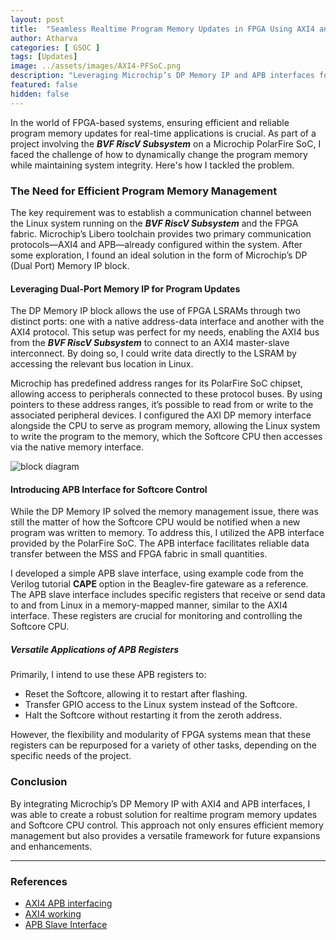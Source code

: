 ```yaml
---
layout: post
title:  "Seamless Realtime Program Memory Updates in FPGA Using AXI4 and APB Interfaces"
author: Atharva
categories: [ GSOC ]
tags: [Updates]
image: ../assets/images/AXI4-PFSoC.png
description: "Leveraging Microchip’s DP Memory IP and APB interfaces for efficient program updates and control in FPGA-based systems."
featured: false
hidden: false
---
```


In the world of FPGA-based systems, ensuring efficient and reliable program memory updates for real-time applications is crucial. As part of a project involving the ***BVF RiscV Subsystem*** on a Microchip PolarFire SoC, I faced the challenge of how to dynamically change the program memory while maintaining system integrity. Here's how I tackled the problem.

### The Need for Efficient Program Memory Management
The key requirement was to establish a communication channel between the Linux system running on the ***BVF RiscV Subsystem*** and the FPGA fabric. Microchip’s Libero toolchain provides two primary communication protocols—AXI4 and APB—already configured within the system. After some exploration, I found an ideal solution in the form of Microchip’s DP (Dual Port) Memory IP block.

#### Leveraging Dual-Port Memory IP for Program Updates
The DP Memory IP block allows the use of FPGA LSRAMs through two distinct ports: one with a native address-data interface and another with the AXI4 protocol. This setup was perfect for my needs, enabling the AXI4 bus from the ***BVF RiscV Subsystem*** to connect to an AXI4 master-slave interconnect. By doing so, I could write data directly to the LSRAM by accessing the relevant bus location in Linux.

Microchip has predefined address ranges for its PolarFire SoC chipset, allowing access to peripherals connected to these protocol buses. By using pointers to these address ranges, it’s possible to read from or write to the associated peripheral devices. I configured the AXI DP memory interface alongside the CPU to serve as program memory, allowing the Linux system to write the program to the memory, which the Softcore CPU then accesses via the native memory interface.

![block diagram](../assets/images/PFSoC-block-diagram.png)
#### Introducing APB Interface for Softcore Control
While the DP Memory IP solved the memory management issue, there was still the matter of how the Softcore CPU would be notified when a new program was written to memory. To address this, I utilized the APB interface provided by the PolarFire SoC. The APB interface facilitates reliable data transfer between the MSS and FPGA fabric in small quantities.

I developed a simple APB slave interface, using example code from the Verilog tutorial **CAPE** option in the Beaglev-fire gateware as a reference. The APB slave interface includes specific registers that receive or send data to and from Linux in a memory-mapped manner, similar to the AXI4 interface. These registers are crucial for monitoring and controlling the Softcore CPU.

##### Versatile Applications of APB Registers
Primarily, I intend to use these APB registers to:

- Reset the Softcore, allowing it to restart after flashing.
- Transfer GPIO access to the Linux system instead of the Softcore.
- Halt the Softcore without restarting it from the zeroth address.

However, the flexibility and modularity of FPGA systems mean that these registers can be repurposed for a variety of other tasks, depending on the specific needs of the project.

### Conclusion
By integrating Microchip’s DP Memory IP with AXI4 and APB interfaces, I was able to create a robust solution for realtime program memory updates and Softcore CPU control. This approach not only ensures efficient memory management but also provides a versatile framework for future expansions and enhancements.

---
### References
- [AXI4 APB interfacing](https://openbeagle.org/gsoc/2024/riscv-io-core/-/tree/softcore-test/sources/FPGA-design/script_support/components/SOFTCORE/PICO_RISCV)
- [AXI4 working](https://www.realdigital.org/doc/a9fee931f7a172423e1ba73f66ca4081#:~:text=The%20AXI4%2DLite%20interface%20consists,is%20shown%20in%20figure%201.)
- [APB Slave Interface](https://openbeagle.org/gsoc/2024/riscv-io-core/-/blob/softcore-test/sources/FPGA-design/script_support/components/SOFTCORE/PICO_RISCV/HDL/APB_CTRL.v?ref_type=heads)